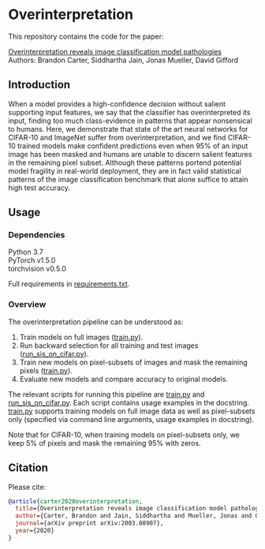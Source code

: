 # Overinterpretation

This repository contains the code for the paper:

[Overinterpretation reveals image classification model pathologies](https://arxiv.org/abs/2003.08907)
<br />
Authors: Brandon Carter, Siddhartha Jain, Jonas Mueller, David Gifford


## Introduction

When a model provides a high-confidence decision without salient supporting input features, we say that the classifier has overinterpreted its input, finding too much class-evidence in patterns that appear nonsensical to humans. Here, we demonstrate that state of the art neural networks for CIFAR-10 and ImageNet suffer from overinterpretation, and we find CIFAR-10 trained models make confident predictions even when 95% of an input image has been masked and humans are unable to discern salient features in the remaining pixel subset. Although these patterns portend potential model fragility in real-world deployment, they are in fact valid statistical patterns of the image classification benchmark that alone suffice to attain high test accuracy.


## Usage

### Dependencies

Python 3.7<br>
PyTorch v1.5.0<br>
torchvision v0.5.0<br>

Full requirements in [requirements.txt](requirements.txt).


### Overview

The overinterpretation pipeline can be understood as:
1. Train models on full images ([train.py](train.py)).
2. Run backward selection for all training and test images ([run_sis_on_cifar.py](run_sis_on_cifar.py)).
3. Train new models on pixel-subsets of images and mask the remaining pixels ([train.py](train.py)).
4. Evaluate new models and compare accuracy to original models.

The relevant scripts for running this pipeline are [train.py](train.py) and [run_sis_on_cifar.py](run_sis_on_cifar.py).
Each script contains usage examples in the docstring.
[train.py](train.py) supports training models on full image data as well as pixel-subsets only (specified via command line arguments, usage examples in docstring).

Note that for CIFAR-10, when training models on pixel-subsets only, we keep 5% of pixels and mask the remaining 95% with zeros.


## Citation

Please cite:

```bib
@article{carter2020overinterpretation,
  title={Overinterpretation reveals image classification model pathologies},
  author={Carter, Brandon and Jain, Siddhartha and Mueller, Jonas and Gifford, David},
  journal={arXiv preprint arXiv:2003.08907},
  year={2020}
}
